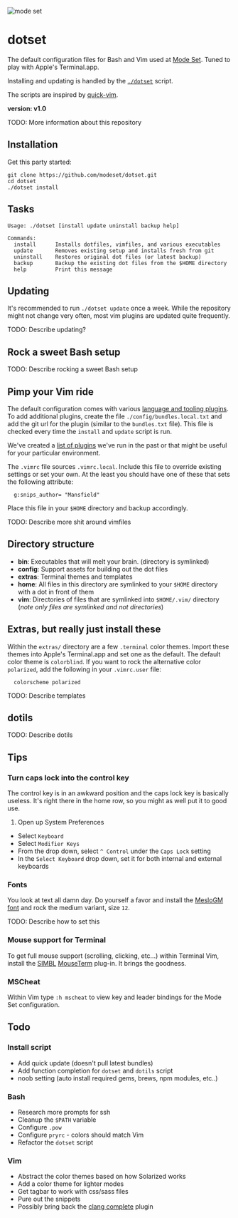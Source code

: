![mode set](https://secure.gravatar.com/avatar/aa8ea677b07f626479fd280049b0e19f?s=48 "mode set")

# dotset

The default configuration files for Bash and Vim used at [Mode
Set][modeset]. Tuned to play with Apple's Terminal.app.

Installing and updating is handled by the [`./dotset`][dotset] script.

The scripts are inspired by [quick-vim][quick-vim].

**version: v1.0**

TODO: More information about this repository

## Installation

Get this party started:

    git clone https://github.com/modeset/dotset.git
    cd dotset
    ./dotset install

## Tasks
    Usage: ./dotset [install update uninstall backup help]

    Commands:
      install      Installs dotfiles, vimfiles, and various executables
      update       Removes existing setup and installs fresh from git
      uninstall    Restores original dot files (or latest backup)
      backup       Backup the existing dot files from the $HOME directory
      help         Print this message

## Updating

It's recommended to run `./dotset update` once a week. While the
repository might not change very often, most vim plugins are updated
quite frequently.

TODO: Describe updating?

## Rock a sweet Bash setup

TODO: Describe rocking a sweet Bash setup

## Pimp your Vim ride

The default configuration comes with various [language and tooling
plugins][bundles.txt]. To add additional plugins, create the file
`./config/bundles.local.txt` and add the git url for the plugin (similar to the
`bundles.txt` file). This file is checked every time the `install`
and `update` script is run.

We've created a [list of plugins][deprecated] we've run in the past or
that might be useful for your particular environment.

The `.vimrc` file sources `.vimrc.local`. Include this file to override
existing settings or set your own. At the least you should have one of
these that sets the following attribute:

      g:snips_author= "Mansfield"

Place this file in your `$HOME` directory and backup accordingly.

TODO: Describe more shit around vimfiles

## Directory structure

- **bin**: Executables that will melt your brain. (directory is
  symlinked)
- **config**: Support assets for building out the dot files
- **extras**: Terminal themes and templates
- **home**: All files in this directory are symlinked to your `$HOME`
  directory with a dot in front of them
- **vim**: Directories of files that are symlinked into `$HOME/.vim/`
  directory (_note only files are symlinked and not directories_)

## Extras, but really just install these

Within the `extras/` directory are a few `.terminal` color themes. Import
these themes into Apple's Terminal.app and set one as the default.
The default color theme is `colorblind`. If you want to rock the
alternative color `polarized`, add the following in your `.vimrc.user`
file:

      colorscheme polarized

TODO: Describe templates

## dotils

TODO: Describe dotils

## Tips

### Turn caps lock into the control key

The control key is in an awkward position and the caps lock key is
basically useless. It's right there in the home row, so you might as
well put it to good use.

1. Open up System Preferences
- Select `Keyboard`
- Select `Modifier Keys`
- From the drop down, select `^ Control` under the `Caps Lock` setting
- In the `Select Keyboard` drop down, set it for both internal and external keyboards

### Fonts

You look at text all damn day. Do yourself a favor and install the
[MesloGM font][font] and rock the medium variant, size `12`.

TODO: Describe how to set this

### Mouse support for Terminal

To get full mouse support (scrolling, clicking, etc...) within Terminal
Vim, install the [SIMBL][simbl] [MouseTerm][mouseterm] plug-in. It brings the 
goodness.

### MSCheat

Within Vim type `:h mscheat` to view key and leader bindings for the 
Mode Set configuration.


## Todo

### Install script

- Add quick update (doesn't pull latest bundles)
- Add function completion for `dotset` and `dotils` script
- noob setting (auto install required gems, brews, npm modules, etc..)

### Bash

- Research more prompts for ssh
- Cleanup the `$PATH` variable
- Configure `.pow`
- Configure `pryrc` - colors should match Vim
- Refactor the `dotset` script

### Vim

- Abstract the color themes based on how Solarized works
- Add a color theme for lighter modes
- Get tagbar to work with css/sass files
- Pure out the snippets
- Possibly bring back the [clang complete][clang] plugin

<!-- link ids -->
[modeset]: http://www.modeset.com/
[dotset]: https://github.com/modeset/dotset/blob/master/dotset
[bundles.txt]: https://github.com/modeset/dotset/blob/master/vimfiles
[deprecated]: https://gist.github.com/3018885
[syntastic]: https://github.com/scrooloose/syntastic
[jshintrc]: https://github.com/modeset/jshintrc
[ack]: http://betterthangrep.com/
[ctags]: http://ctags.sourceforge.net/
[discount]: http://www.pell.portland.or.us/~orc/Code/discount/
[coffeetags]: https://github.com/lukaszkorecki/CoffeeTags
[quick-vim]: https://github.com/brianleroux/quick-vim
[clang]: https://github.com/Rip-Rip/clang_complete
[font]: https://github.com/andreberg/Meslo-Font
[simbl]: http://www.culater.net/software/SIMBL/SIMBL.php
[mouseterm]: http://bitheap.org/mouseterm/

